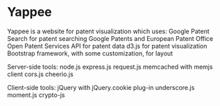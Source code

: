 Yappee
===========

Yappee is a website for patent visualization which uses:
  Google Patent Search for patent searching
  Google Patents and European Patent Office Open Patent Services API for patent data
  d3.js for patent visualization
  Bootstrap framework, with some customization, for layout

Server-side tools:
  node.js
  express.js
  request.js
  memcached with memjs client
  cors.js
  cheerio.js

Client-side tools:
  jQuery with jQuery.cookie plug-in
  underscore.js
  moment.js
  crypto-js
